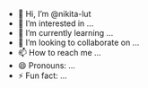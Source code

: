 - 👋 Hi, I’m @nikita-lut
- 👀 I’m interested in ...
- 🌱 I’m currently learning ...
- 💞️ I’m looking to collaborate on ...
- 📫 How to reach me ...
- 😄 Pronouns: ...
- ⚡ Fun fact: ...

<!---
nikita-lut/nikita-lut is a ✨ special ✨ repository because its `README.md` (this file) appears on your GitHub profile.
You can click the Preview link to take a look at your changes.
--->
